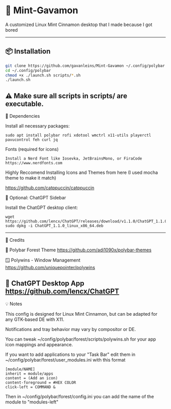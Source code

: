 

# 🌿 Mint-Gavamon

A customized Linux Mint Cinnamon desktop that I made because I got bored

---

## 📦 Installation

```bash
git clone https://github.com/gavanleins/Mint-Gavamon ~/.config/polybar
cd ~/.config/polybar
chmod +x ./launch.sh scripts/*.sh
./launch.sh
```
⚠️ Make sure all scripts in scripts/ are executable.
---

🧰 Dependencies

Install all necessary packages:
```
sudo apt install polybar rofi xdotool wmctrl x11-utils playerctl pavucontrol feh curl jq
```
Fonts (required for icons)

    Install a Nerd Font like Iosevka, JetBrainsMono, or FiraCode
    https://www.nerdfonts.com

Highly Reccomend Installing Icons and Themes from here (I used mocha theme to make it match)
  
  https://github.com/catppuccin/catppuccin

🧠 Optional: ChatGPT Sidebar

Install the ChatGPT desktop client:
```
wget https://github.com/lencx/ChatGPT/releases/download/v1.1.0/ChatGPT_1.1.0_linux_x86_64.deb
sudo dpkg -i ChatGPT_1.1.0_linux_x86_64.deb
```
---
🥸 Credits

🌲 Polybar Forest Theme
https://github.com/adi1090x/polybar-themes

🪟 Polywins - Window Management
https://github.com/uniquepointer/polywins

🧠 ChatGPT Desktop App
https://github.com/lencx/ChatGPT
---
💡 Notes

This config is designed for Linux Mint Cinnamon, but can be adapted for any GTK-based DE with X11.

Notifications and tray behavior may vary by compositor or DE.

You can tweak ~/config/polybar/forest/scripts/polywins.sh for your app icon mappings and appearance.

If you want to add applications to your "Task Bar" edit them in ~/config/polybar/forest/user_modules.ini with this format
```
[module/NAME]
inherit = module/apps
content = (Add an icon)
content-foreground = #HEX COLOR
click-left = COMMAND &
```
Then in ~/config/polybar/forest/config.ini you can add the name of the module to "modules-left"
